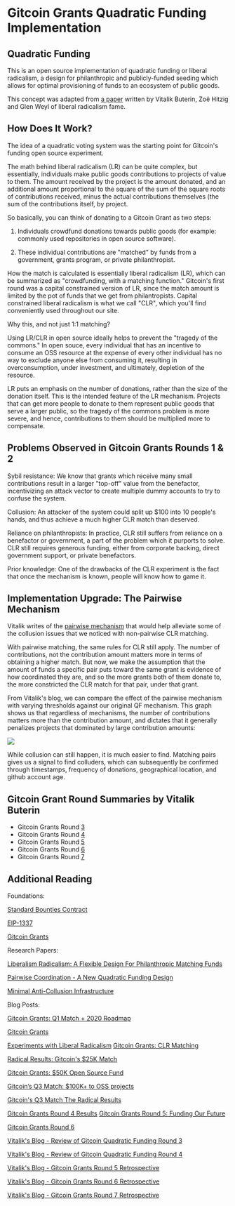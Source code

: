 # Gitcoin Grants Quadratic Funding Implementation

## Quadratic Funding

This is an open source implementation of quadratic funding or liberal radicalism, a design for philanthropic and publicly-funded seeding which allows for optimal provisioning of funds to an ecosystem of public goods. 

This concept was adapted from [a paper](https://poseidon01.ssrn.com/delivery.php?ID=660029082067073116118109064122080113007059056088020045126118025097091089104095118005013117053102018063007119114004031115071017112038078013065115004125088127124090068088040053112098119108124088124100127091000084029019003094031089072104067086002002114101&EXT=pdf) written by Vitalik Buterin, Zoë Hitzig and Glen Weyl of liberal radicalism fame.

## How Does It Work?

The idea of a quadratic voting system was the starting point for Gitcoin's funding open source experiment.

The math behind liberal radicalism (LR) can be quite complex, but essentially, individuals make public goods contributions to projects of value to them. The amount received by the project is the amount donated, and an additional amount proportional to the square of the sum of the square roots of contributions received, minus the actual contributions themselves (the sum of the contributions itself, by project.

So basically, you can think of donating to a Gitcoin Grant as two steps:

1. Individuals crowdfund donations towards public goods (for example: commonly used repositories in open source software).

2. These individual contributions are "matched" by funds from a government, grants program, or private philanthropist.

How the match is calculated is essentially liberal radicalism (LR), which can be summarized as "crowdfunding, with a matching function." Gitcoin's first round was a capital constrained version of LR, since the match amount is limited by the pot of funds that we get from philantropists. Capital constrained liberal radicalism is what we call "CLR", which you'll find conveniently used throughout our site.

Why this, and not just 1:1 matching? 

Using LR/CLR in open source ideally helps to prevent the "tragedy of the commons." In open souce, every individual that has an incentive to consume an OSS resource at the expense of every other individual has no way to exclude anyone else from consuming it, resulting in overconsumption, under investment, and ultimately, depletion of the resource.

LR puts an emphasis on the number of donations, rather than the size of the donation itself. This is the intended feature of the LR mechanism. Projects that can get more people to donate to them represent public goods that serve a larger public, so the tragedy of the commons problem is more severe, and hence, contributions to them should be multiplied more to compensate. 

## Problems Observed in Gitcoin Grants Rounds 1 & 2

Sybil resistance: We know that grants which receive many small contributions result in a larger "top-off" value from the benefactor, incentivizing an attack vector to create multiple dummy accounts to try to confuse the system.

Collusion: An attacker of the system could split up $100 into 10 people's hands, and thus achieve a much higher CLR match than deserved.

Reliance on philanthropists: In practice, CLR still suffers from reliance on a benefactor or government, a part of the problem which it purports to solve. CLR still requires generous funding, either from corporate backing, direct government support, or private benefactors.

Prior knowledge: One of the drawbacks of the CLR experiment is the fact that once the mechanism is known, people will know how to game it.

## Implementation Upgrade: The Pairwise Mechanism

Vitalik writes of the [pairwise mechanism](https://ethresear.ch/t/pairwise-coordination-subsidies-a-new-quadratic-funding-design/5553/9) that would help alleviate some of the collusion issues that we noticed with non-pairwise CLR matching.

With pairwise matching, the same rules for CLR still apply. The number of contributions, not the contribution amount matters more in terms of obtaining a higher match. But now, we make the assumption that the amount of funds a specific pair puts toward the same grant is evidence of how coordinated they are, and so the more grants both of them donate to, the more constricted the CLR match for that pair, under that grant. 

From Vitalik's blog, we can compare the effect of the pairwise mechanism with varying thresholds against our original QF mechanism. This graph shows us that regardless of mechanisms, the number of contributions matters more than the contribution amount, and dictates that it generally penalizes projects that dominated by large contribution amounts:

<img src="https://user-images.githubusercontent.com/7516920/94086294-639c7400-fdbf-11ea-840e-a49c3593ff0d.png">

While collusion can still happen, it is much easier to find. Matching pairs gives us a signal to find colluders, which can subsequently be confirmed through timestamps, frequency of donations, geographical location, and github account age.

## Gitcoin Grant Round Summaries by Vitalik Buterin

- Gitcoin Grants Round [3](https://vitalik.ca/general/2019/10/24/gitcoin.html)
- Gitcoin Grants Round [4](https://vitalik.ca/general/2020/01/28/round4.html)
- Gitcoin Grants Round [5](https://vitalik.ca/general/2020/04/30/round5.html)
- Gitcoin Grants Round [6](https://vitalik.ca/general/2020/07/21/round6.html)
- Gitcoin Grants Round [7](https://vitalik.ca/general/2020/10/18/round7.html)

## Additional Reading

Foundations:

[Standard Bounties Contract](https://github.com/Bounties-Network/StandardBounties)

[EIP-1337](https://github.com/ethereum/EIPs/pull/1337)

[Gitcoin Grants](https://github.com/gitcoinco/grants1337)

Research Papers: 

[Liberalism Radicalism: A Flexible Design For Philanthropic Matching Funds](https://poseidon01.ssrn.com/delivery.php?ID=660029082067073116118109064122080113007059056088020045126118025097091089104095118005013117053102018063007119114004031115071017112038078013065115004125088127124090068088040053112098119108124088124100127091000084029019003094031089072104067086002002114101&EXT=pdf)

[Pairwise Coordination - A New Quadratic Funding Design](https://ethresear.ch/t/pairwise-coordination-subsidies-a-new-quadratic-funding-design/5553/9)

[Minimal Anti-Collusion Infrastructure](https://ethresear.ch/t/minimal-anti-collusion-infrastructure/5413/2)

Blog Posts:

[Gitcoin Grants: Q1 Match + 2020 Roadmap](https://gitcoin.co/blog/gitcoin-grants-2020/)

[Gitcoin Grants](https://gitcoin.co/blog/gitcoin-grants/)

[Experiments with Liberal Radicalism](https://gitcoin.co/blog/experiments-with-liberal-radicalism/)
[Gitcoin Grants: CLR Matching](https://gitcoin.co/blog/gitcoin-grants-clr-matching/)

[Radical Results: Gitcoin's $25K Match](https://gitcoin.co/blog/radical-results-gitcoins-25k-match/)

[Gitcoin Grants: $50K Open Source Fund](https://gitcoin.co/blog/gitcoin-grants-50k-open-source-fund/)

[Gitcoin’s Q3 Match: $100K+ to OSS projects](https://gitcoin.co/blog/gitcoins-q3-match-100k-to-oss-projects/)

[Gitcoin's Q3 Match The Radical Results](https://gitcoin.co/blog/gitcoins-q3-match/)

[Gitcoin Grants Round 4 Results](https://gitcoin.co/blog/gitcoin-grants-round-4/)
[
Gitcoin Grants Round 5: Funding Our Future](https://gitcoin.co/blog/gitcoin-grants-round-5-funding-our-future/)

[Gitcoin Grants Round 6](https://gitcoin.co/blog/gitcoin-grants-round-6/)

[Vitalik's Blog - Review of Gitcoin Quadratic Funding Round 3](https://vitalik.ca/general/2019/10/24/gitcoin.html)

[Vitalik's Blog - Review of Gitcoin Quadratic Funding Round 4](https://vitalik.ca/general/2020/01/28/round4.html)

[Vitalik's Blog - Gitcoin Grants Round 5 Retrospective](https://vitalik.ca/general/2020/04/30/round5.html)

[Vitalik's Blog - Gitcoin Grants Round 6 Retrospective](https://vitalik.ca/general/2020/07/21/round6.html)

[Vitalik's Blog - Gitcoin Grants Round 7 Retrospective](https://vitalik.ca/general/2020/10/18/round7.html)
